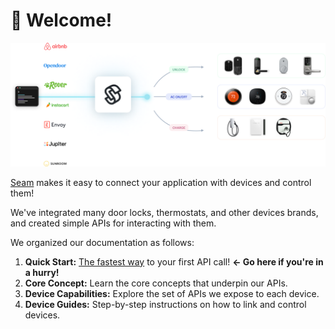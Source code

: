 # 👋 Welcome!

![](<.gitbook/assets/Connect Apps.png>)

[Seam](https://getseam.com) makes it easy to connect your application with devices and control them!

We've integrated many door locks, thermostats, and other devices brands, and created simple APIs for interacting with them.

We organized our documentation as follows:

1. **Quick Start:** [The fastest way](quickstart/get-api-key.md) to your first API call! **<- Go here if you're in a hurry!**
2. **Core Concept:** Learn the core concepts that underpin our APIs.
3. **Device Capabilities:**  Explore the set of APIs we expose to each device.
4. **Device Guides:** Step-by-step instructions on how to link and control devices.

